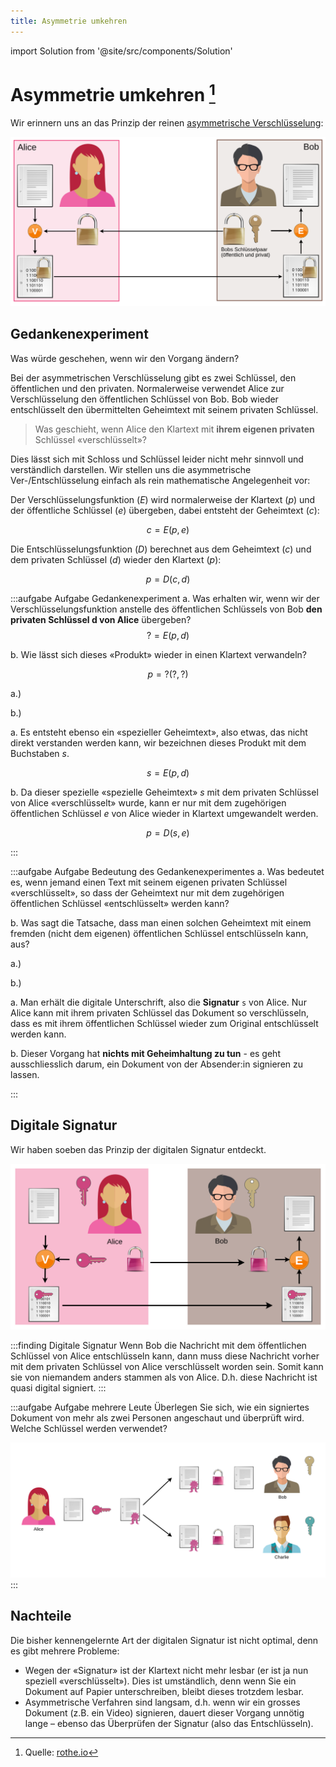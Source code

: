 ```yaml
---
title: Asymmetrie umkehren
---
```


import Solution from '@site/src/components/Solution'

# Asymmetrie umkehren [^1]
Wir erinnern uns an das Prinzip der reinen [asymmetrische Verschlüsselung](../04-Asymmetrisch/03-asymmetrie.md):

![](../04-Asymmetrisch/images/asymm-encryption.svg)

## Gedankenexperiment
Was würde geschehen, wenn wir den Vorgang ändern?

Bei der asymmetrischen Verschlüsselung gibt es zwei Schlüssel, den öffentlichen und den privaten. Normalerweise verwendet Alice zur Verschlüsselung den öffentlichen Schlüssel von Bob. Bob wieder entschlüsselt den übermittelten Geheimtext mit seinem privaten Schlüssel.

> Was geschieht, wenn Alice den Klartext mit **ihrem eigenen privaten** Schlüssel «verschlüsselt»?

Dies lässt sich mit Schloss und Schlüssel leider nicht mehr sinnvoll und verständlich darstellen. Wir stellen uns die asymmetrische Ver-/Entschlüsselung einfach als rein mathematische Angelegenheit vor:

Der Verschlüsselungsfunktion ($E$) wird normalerweise der Klartext ($p$) und der öffentliche Schlüssel ($e$) übergeben, dabei entsteht der Geheimtext ($c$):

$$
c = E(p, e)
$$

Die Entschlüsselungsfunktion ($D$) berechnet aus dem Geheimtext ($c$) und dem privaten Schlüssel ($d$) wieder den Klartext ($p$):

$$
p = D(c, d)
$$

:::aufgabe Aufgabe Gedankenexperiment
a. Was erhalten wir, wenn wir der Verschlüsselungsfunktion anstelle des öffentlichen Schlüssels von Bob **den privaten Schlüssel d von Alice** übergeben?
$$
? = E(p, d)
$$

b. Wie lässt sich dieses «Produkt» wieder in einen Klartext verwandeln?

$$
p = ?(?, ?)
$$

<Answer type="text" webKey="a9f45069-3876-48ad-90db-6a2d9c1aa2ad">

a.)

b.)

</Answer>

<Solution webKey="7ff60a15-ccaa-4ab4-98f5-a908c6b89c6e">

a. Es entsteht ebenso ein «spezieller Geheimtext», also etwas, das nicht direkt verstanden werden kann, wir bezeichnen dieses Produkt mit dem Buchstaben $s$.

$$
s = E(p, d)
$$

b. Da dieser spezielle «spezielle Geheimtext» $s$ mit dem privaten Schlüssel von Alice «verschlüsselt» wurde, kann er nur mit dem zugehörigen öffentlichen Schlüssel $e$ von Alice wieder in Klartext umgewandelt werden.

$$
p = D(s, e)
$$

</Solution>

:::

:::aufgabe Aufgabe Bedeutung des Gedankenexperimentes
a. Was bedeutet es, wenn jemand einen Text mit seinem eigenen privaten Schlüssel «verschlüsselt», so dass der Geheimtext nur mit dem zugehörigen öffentlichen Schlüssel «entschlüsselt» werden kann?

b. Was sagt die Tatsache, dass man einen solchen Geheimtext mit einem fremden (nicht dem eigenen) öffentlichen Schlüssel entschlüsseln kann, aus?

<Answer type="text" webKey="8a3ee7b6-2cfb-4638-ad4d-064fc920c745">

a.)

b.)

</Answer>

<Solution webKey="7ff60a15-ccaa-4ab4-98f5-a908c6b89c6e">

a. Man erhält die digitale Unterschrift, also die **Signatur** `s` von Alice. Nur Alice kann mit ihrem privaten Schlüssel das Dokument so verschlüsseln, dass es mit ihrem öffentlichen Schlüssel wieder zum Original entschlüsselt werden kann.

b. Dieser Vorgang hat **nichts mit Geheimhaltung zu tun** - es geht ausschliesslich darum, ein Dokument von der Absender:in signieren zu lassen.

</Solution>
:::

## Digitale Signatur
Wir haben soeben das Prinzip der digitalen Signatur entdeckt.


![Digitale Signatur](images/asymm-signature.svg)

:::finding Digitale Signatur
Wenn Bob die Nachricht mit dem öffentlichen Schlüssel von Alice entschlüsseln kann, dann muss diese Nachricht vorher mit dem privaten Schlüssel von Alice verschlüsselt worden sein. Somit kann sie von niemandem anders stammen als von Alice. D.h. diese Nachricht ist quasi digital signiert.
:::

:::aufgabe Aufgabe mehrere Leute
Überlegen Sie sich, wie ein signiertes Dokument von mehr als zwei Personen angeschaut und überprüft wird. Welche Schlüssel werden verwendet?

<Answer type="text" webKey="6e6c19e8-7a15-41cc-83b4-ca2987de22d1" />

<Solution webKey="7ff60a15-ccaa-4ab4-98f5-a908c6b89c6e">

![](images/hash-asymm-signature.svg)
</Solution>
:::

## Nachteile
Die bisher kennengelernte Art der digitalen Signatur ist nicht optimal, denn es gibt mehrere Probleme:
- Wegen der «Signatur» ist der Klartext nicht mehr lesbar (er ist ja nun speziell «verschlüsselt»). Dies ist umständlich, denn wenn Sie ein Dokument auf Papier unterschreiben, bleibt dieses trotzdem lesbar.
- Asymmetrische Verfahren sind langsam, d.h. wenn wir ein grosses Dokument (z.B. ein Video) signieren, dauert dieser Vorgang unnötig lange – ebenso das Überprüfen der Signatur (also das Entschlüsseln).

[^1]: Quelle: [rothe.io](https://rothe.io/?b=crypto&p=645224)